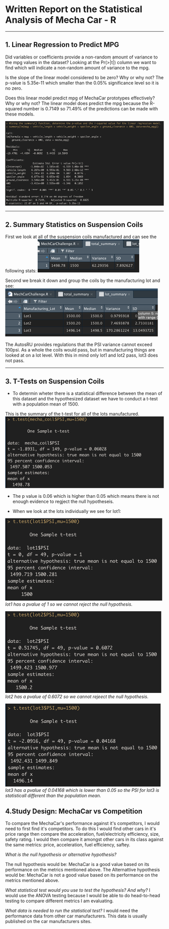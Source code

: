# **Written Report on the Statistical Analysis of Mecha Car - R**


---
## 1. Linear Regression to Predict MPG

Did variables or coefficients provide a non-random amount of variance to the mpg values in the dataset? Looking at the Pr(>|t|) column we want to find which will indicate a non-random amount of variance to the mpg. 

Is the slope of the linear model considered to be zero? Why or why not?
The p-value is 5.35e-11 which smaller than the 0.05% significance level so it is no zero.

Does this linear model predict mpg of MechaCar prototypes effectively? Why or why not?
The linear model does predict the mpg because the R-squared number is 0.7149 so 71.49% of the predictions can be made with these models.

![Screen Shot 2022-02-06 at 11 29 32 PM](https://github.com/ruimin1231/Statistical_Analysis_and_R/blob/main/images/Screen%20Shot%202022-02-06%20at%2011.29.32%20PM.png)

---
## 2. Summary Statistics on Suspension Coils

First we look at all of the suspension coils manufactured and can see the following stats:
![Screen Shot 2022-02-06 at 11 29 32 PM](https://github.com/ruimin1231/Statistical_Analysis_and_R/blob/main/images/Total_summary.png)

Second we break it down and group the coils by the manufacturing lot and see:
![Screen Shot 2022-02-06 at 11 29 32 PM](https://github.com/ruimin1231/Statistical_Analysis_and_R/blob/main/images/lot_summary.png)

The AutosRU provides regulations that the PSI variance cannot exceed 100psi. As a whole the coils would pass, but in manufacturing things are looked at on a lot level. With this in mind only lot1 and lot2 pass, lot3 does not pass.


---
## 3. T-Tests on Suspension Coils

- To determin wheter there is a statistical difference between the mean of this dataset and the hypothesized dataset we have to conduct a t-test with a population mean of 1500. 

This is the summary of the t-test for all of the lots manufactured.
![T Test_All](https://github.com/ruimin1231/Statistical_Analysis_and_R/blob/main/images/T.Test_All.png)

- The p value is 0.06 which is higher than 0.05 which means there is not enough evidence to regject the null hypotheseis.

- When we look at the lots individually we see for lot1:

![t test_lot1](https://github.com/ruimin1231/Statistical_Analysis_and_R/blob/main/images/t.test_lot1.png)
*lot1 has a pvalue of 1 so we cannot reject the null hypothesis.*


![t test_lot2](https://github.com/ruimin1231/Statistical_Analysis_and_R/blob/main/images/t.test_lot2.png)
*lot2 has a pvalue of 0.6072 so we cannot rejeect the null hypothesis.*


![t test_lot3](https://github.com/ruimin1231/Statistical_Analysis_and_R/blob/main/images/t.test_lot3.png)
*lot3 has a pvalue of 0.04168 which is lower than 0.05 so the PSI for lot3 is statisticall different than the population mean.*


## 4.Study Design: MechaCar vs Competition


To compare the MechaCar's performance against it's competitors, I would need to first find it's competitors. To do this I would find other cars in it's price range then compare the acceleration, fuel/electricity efficiency, size, safety rating. I would then compare it amongst other cars in its class against the same metrics: price, acceleration, fuel efficiency, saftey. 

*What is the null hypothesis or alternative hypothesis?*

The null hypothesis would be: MechaCar is a good value based on its performance on the metrics mentioned above. The Alternattive hypothesis would be: MechaCar is not a good value based on its performance on the metrics mentioned above.

*What statistical test would you use to test the hypothesis? And why?*
I would use the ANOVA testing because I would be able to do head-to-head testing to compare different metrics I am evaluating.

*What data is needed to run the statistical test?*
I would need the performance data from other car manufacturers. This data is usually published on the car manufacturers sites.








